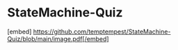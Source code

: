 # StateMachine-Quiz 
[embed] https://github.com/temptempest/StateMachine-Quiz/blob/main/image.pdf[/embed]

